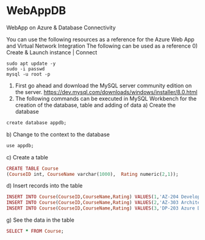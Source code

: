# WebAppDB
WebApp on Azure &amp; Database Connectivity

You can use the following resources as a reference for the Azure Web App and Virtual Network Integration
The following can be used as a reference
0) Create & Launch instance | Connect 
```
sudo apt update -y 
sudo -i passwd
mysql -u root -p
```
1) First go ahead and download the MySQL server community edition on the server.
https://dev.mysql.com/downloads/windows/installer/8.0.html
2) The following commands can be executed in MySQL Workbench for the creation of the database, table and adding of data
a) Create the database
```ruby
create database appdb;
```
b) Change to the context to the database
```ruby
use appdb;
```
c) Create a table
```ruby
CREATE TABLE Course
(CourseID int, CourseName varchar(1000),  Rating numeric(2,1));
```
d) Insert records into the table
```ruby
INSERT INTO Course(CourseID,CourseName,Rating) VALUES(1,'AZ-204 Developing Azure solutions',4.5);
INSERT INTO Course(CourseID,CourseName,Rating) VALUES(2,'AZ-303 Architecting Azure solutions',4.6); 
INSERT INTO Course(CourseID,CourseName,Rating) VALUES(3,'DP-203 Azure Data Engineer',4.7);
```
g) See the data in the table
```ruby
SELECT * FROM Course;
```

